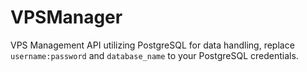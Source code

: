 # VPSManager
VPS Management API utilizing PostgreSQL for data handling, replace `username:password` and `database_name` to your PostgreSQL credentials.
